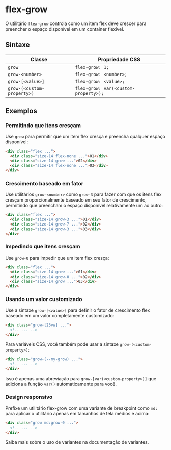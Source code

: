 # flex-grow

O utilitário `flex-grow` controla como um item flex deve crescer para preencher o espaço disponível em um container flexível.

## Sintaxe

| Classe | Propriedade CSS |
|--------|-----------------|
| `grow` | `flex-grow: 1;` |
| `grow-<number>` | `flex-grow: <number>;` |
| `grow-[<value>]` | `flex-grow: <value>;` |
| `grow-(<custom-property>)` | `flex-grow: var(<custom-property>);` |

## Exemplos

### Permitindo que itens cresçam

Use `grow` para permitir que um item flex cresça e preencha qualquer espaço disponível:

```html
<div class="flex ...">
  <div class="size-14 flex-none ...">01</div>
  <div class="size-14 grow ...">02</div>
  <div class="size-14 flex-none ...">03</div>
</div>
```

### Crescimento baseado em fator

Use utilitários `grow-<number>` como `grow-3` para fazer com que os itens flex cresçam proporcionalmente baseado em seu fator de crescimento, permitindo que preencham o espaço disponível relativamente um ao outro:

```html
<div class="flex ...">
  <div class="size-14 grow-3 ...">01</div>
  <div class="size-14 grow-7 ...">02</div>
  <div class="size-14 grow-3 ...">03</div>
</div>
```

### Impedindo que itens cresçam

Use `grow-0` para impedir que um item flex cresça:

```html
<div class="flex ...">
  <div class="size-14 grow ...">01</div>
  <div class="size-14 grow-0 ...">02</div>
  <div class="size-14 grow ...">03</div>
</div>
```

### Usando um valor customizado

Use a sintaxe `grow-[<value>]` para definir o fator de crescimento flex baseado em um valor completamente customizado:

```html
<div class="grow-[25vw] ...">
  <!-- ... -->
</div>
```

Para variáveis CSS, você também pode usar a sintaxe `grow-(<custom-property>)`:

```html
<div class="grow-(--my-grow) ...">
  <!-- ... -->
</div>
```

Isso é apenas uma abreviação para `grow-[var(<custom-property>)]` que adiciona a função `var()` automaticamente para você.

### Design responsivo

Prefixe um utilitário flex-grow com uma variante de breakpoint como `md:` para aplicar o utilitário apenas em tamanhos de tela médios e acima:

```html
<div class="grow md:grow-0 ...">
  <!-- ... -->
</div>
```

Saiba mais sobre o uso de variantes na documentação de variantes.

